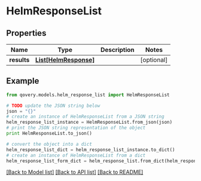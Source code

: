 # HelmResponseList


## Properties
Name | Type | Description | Notes
------------ | ------------- | ------------- | -------------
**results** | [**List[HelmResponse]**](HelmResponse.md) |  | [optional] 

## Example

```python
from qovery.models.helm_response_list import HelmResponseList

# TODO update the JSON string below
json = "{}"
# create an instance of HelmResponseList from a JSON string
helm_response_list_instance = HelmResponseList.from_json(json)
# print the JSON string representation of the object
print HelmResponseList.to_json()

# convert the object into a dict
helm_response_list_dict = helm_response_list_instance.to_dict()
# create an instance of HelmResponseList from a dict
helm_response_list_form_dict = helm_response_list.from_dict(helm_response_list_dict)
```
[[Back to Model list]](../README.md#documentation-for-models) [[Back to API list]](../README.md#documentation-for-api-endpoints) [[Back to README]](../README.md)


